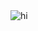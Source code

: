 <!-- ### Hi, 👋 I am Rajashree Parhi -->
<img alt="hi" src="https://c.tenor.com/lAr_Fip4Sx0AAAAi/woman-raising-hand-joypixels.gif" align="left" transform="transform: scale(0.3)"/>


<!--
**rajashree23/rajashree23** is a ✨ _special_ ✨ repository because its `README.md` (this file) appears on your GitHub profile.

Here are some ideas to get you started:

- 🔭 I’m currently working on ...
- 🌱 I’m currently learning ...
- 👯 I’m looking to collaborate on ...
- 🤔 I’m looking for help with ...
- 💬 Ask me about ...
- 📫 How to reach me: ...
- 😄 Pronouns: ...
- ⚡ Fun fact: ...
-->

